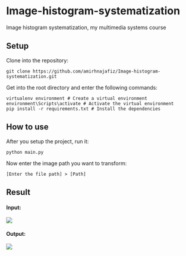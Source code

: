 # Image-histogram-systematization

Image histogram systematization, my multimedia systems course

## Setup
Clone into the repository:
```shell
git clone https://github.com/amirhnajafiz/Image-histogram-systematization.git
```

Get into the root directory and enter the following commands:
```shell
virtualenv environment # Create a virtual environment
environment\Scripts\activate # Activate the virtual environment
pip install -r requirements.txt # Install the dependencies
```

## How to use
After you setup the project, run it:
```shell
python main.py
```

Now enter the image path you want to transform:
```shell
[Enter the file path] > [Path]
```

## Result

#### Input:
<img src=".assets/image.png" />

#### Output:
<img src="./results/output.png" />
